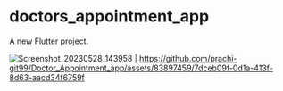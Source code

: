 # doctors_appointment_app

A new Flutter project.

![Screenshot_20230528_143958](https://github.com/prachi-git99/Doctor_Appointment_app/assets/83897459/82ce946d-6685-46c5-9197-80a53b8d8f55) | https://github.com/prachi-git99/Doctor_Appointment_app/assets/83897459/7dceb09f-0d1a-413f-8d63-aacd34f6759f



